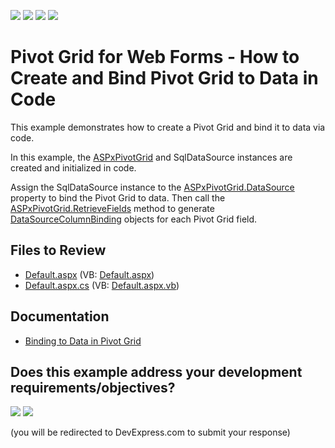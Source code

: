 <!-- default badges list -->
![](https://img.shields.io/endpoint?url=https://codecentral.devexpress.com/api/v1/VersionRange/128577281/22.1.2%2B)
[![](https://img.shields.io/badge/Open_in_DevExpress_Support_Center-FF7200?style=flat-square&logo=DevExpress&logoColor=white)](https://supportcenter.devexpress.com/ticket/details/E2986)
[![](https://img.shields.io/badge/📖_How_to_use_DevExpress_Examples-e9f6fc?style=flat-square)](https://docs.devexpress.com/GeneralInformation/403183)
[![](https://img.shields.io/badge/💬_Leave_Feedback-feecdd?style=flat-square)](#does-this-example-address-your-development-requirementsobjectives)
<!-- default badges end -->
# Pivot Grid for Web Forms - How to Create and Bind Pivot Grid to Data in Code

This example demonstrates how to create a Pivot Grid and bind it to data via code.

In this example, the [ASPxPivotGrid](https://docs.devexpress.com/AspNet/DevExpress.Web.ASPxPivotGrid.ASPxPivotGrid) and SqlDataSource instances are created and initialized in code. 

Assign the SqlDataSource instance to the [ASPxPivotGrid.DataSource](https://docs.devexpress.com/AspNet/DevExpress.Web.ASPxPivotGrid.ASPxPivotGrid.DataSource) property to bind the Pivot Grid to data. Then call the [ASPxPivotGrid.RetrieveFields](https://docs.devexpress.com/AspNet/DevExpress.Web.ASPxPivotGrid.ASPxPivotGrid.RetrieveFields.overloads) method to generate [DataSourceColumnBinding](https://docs.devexpress.com/AspNet/DevExpress.Web.ASPxPivotGrid.DataSourceColumnBinding?v=22.1) objects for each Pivot Grid field.

## Files to Review

- [Default.aspx](./CS/ASPxPivotGrid_RuntimeDataBinding/Default.aspx) (VB: [Default.aspx](./VB/ASPxPivotGrid_RuntimeDataBinding/Default.aspx))
- [Default.aspx.cs](./CS/ASPxPivotGrid_RuntimeDataBinding/Default.aspx.cs) (VB: [Default.aspx.vb](./VB/ASPxPivotGrid_RuntimeDataBinding/Default.aspx.vb))

## Documentation

- [Binding to Data in Pivot Grid](https://docs.devexpress.com/AspNet/7258/components/pivot-grid/binding-to-data/binding-to-data-overview?p=netframework#code)




<!-- feedback -->
## Does this example address your development requirements/objectives?

[<img src="https://www.devexpress.com/support/examples/i/yes-button.svg"/>](https://www.devexpress.com/support/examples/survey.xml?utm_source=github&utm_campaign=web-forms-pivot-grid-bind-to-sql-data-source&~~~was_helpful=yes) [<img src="https://www.devexpress.com/support/examples/i/no-button.svg"/>](https://www.devexpress.com/support/examples/survey.xml?utm_source=github&utm_campaign=web-forms-pivot-grid-bind-to-sql-data-source&~~~was_helpful=no)

(you will be redirected to DevExpress.com to submit your response)
<!-- feedback end -->
